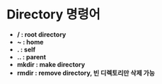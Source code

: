 # Directory 명령어

+ **/ : root directory**
+ **\~ : home**
+ **. : self**
+ **.. : parent**
+ **mkdir : make directory**
+ **rmdir : remove directory, 빈 디렉토리만 삭제 가능**
